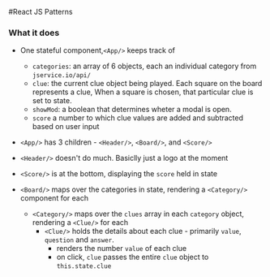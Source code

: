 #React JS Patterns


### What it does

* One stateful component,`<App/>` keeps track of 
	- `categories`: an array of 6 objects, each an individual category from `jservice.io/api/`
	- `clue`: the current clue object being played. Each square on the board represents a clue, When a square is chosen, that particular clue is set to state.
	- `showMod`: a boolean that determines wheter a modal is open.
	- `score` a number to which clue values are added and subtracted based on user input

* `<App/>` has 3 children - `<Header/>`, `<Board/>`, and `<Score/>`

*	`<Header/>` doesn't do much. Basiclly just a logo at the moment
*	`<Score/>` is at the bottom, displaying the `score` held in state
*	`<Board/>` maps over the categories in state, rendering a `<Category/>` component for each
	-	`<Category/>` maps over the `clues` array in each `category` object, rendering a `<Clue/>` for each
		+	`<Clue/>` holds the details about each clue - primarily `value`, `question` and `answer`.
			*	renders the number `value` of each clue
			*	on click, `clue` passes the entire `clue` object to `this.state.clue`

